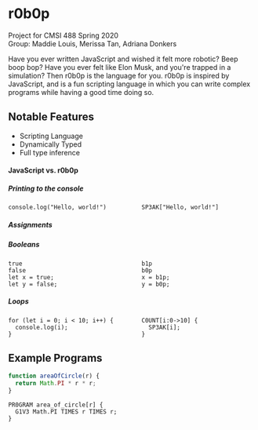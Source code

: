 # r0b0p
Project for CMSI 488 Spring 2020  
Group: Maddie Louis, Merissa Tan, Adriana Donkers

Have you ever written JavaScript and wished it felt more robotic? Beep boop bop? Have you ever felt like Elon Musk, and you're trapped in a simulation? Then r0b0p is the language for you. r0b0p is inspired by JavaScript, and is a fun scripting language in which you can write complex programs while having a good time doing so.

## Notable Features
- Scripting Language
- Dynamically Typed
- Full type inference

#### JavaScript vs. r0b0p

##### Printing to the console

```
console.log("Hello, world!")          SP3AK["Hello, world!"]
```

##### Assignments


##### Booleans

```
true                                  b1p
false                                 b0p
let x = true;                         x = b1p;
let y = false;                        y = b0p;
```

##### Loops

```
for (let i = 0; i < 10; i++) {        C0UNT[i:0->10] {
  console.log(i);                       SP3AK[i];
}                                     }
```

## Example Programs

```Javascript
function areaOfCircle(r) {
  return Math.PI * r * r;
}
```

```r0b0p
PR0GRAM area_of_circle[r] {
  G1V3 Math.PI TIMES r TIMES r;
}
```

